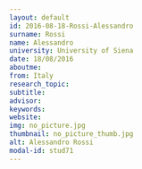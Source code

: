```yaml
---
layout: default 
id: 2016-08-18-Rossi-Alessandro
surname: Rossi
name: Alessandro
university: University of Siena
date: 18/08/2016
aboutme: 
from: Italy
research_topic: 
subtitle: 
advisor: 
keywords: 
website: 
img: no_picture.jpg
thumbnail: no_picture_thumb.jpg
alt: Alessandro Rossi
modal-id: stud71
---
```

